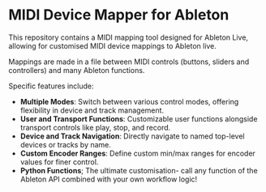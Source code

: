 # MIDI Device Mapper for Ableton

This repository contains a MIDI mapping tool designed for Ableton Live, allowing for customised MIDI device mappings to Ableton live.

Mappings are made in a file between MIDI controls (buttons, sliders and controllers) and many Ableton functions.

Specific features include:


- **Multiple Modes**: Switch between various control modes, offering flexibility in device and track management.
- **User and Transport Functions**: Customizable user functions alongside transport controls like play, stop, and record.
- **Device and Track Navigation**: Directly navigate to named top-level devices or tracks by name.
- **Custom Encoder Ranges**: Define custom min/max ranges for encoder values for finer control.
- **Python Functions**; The ultimate customisation- call any function of the Ableton API combined with your own workflow logic! 